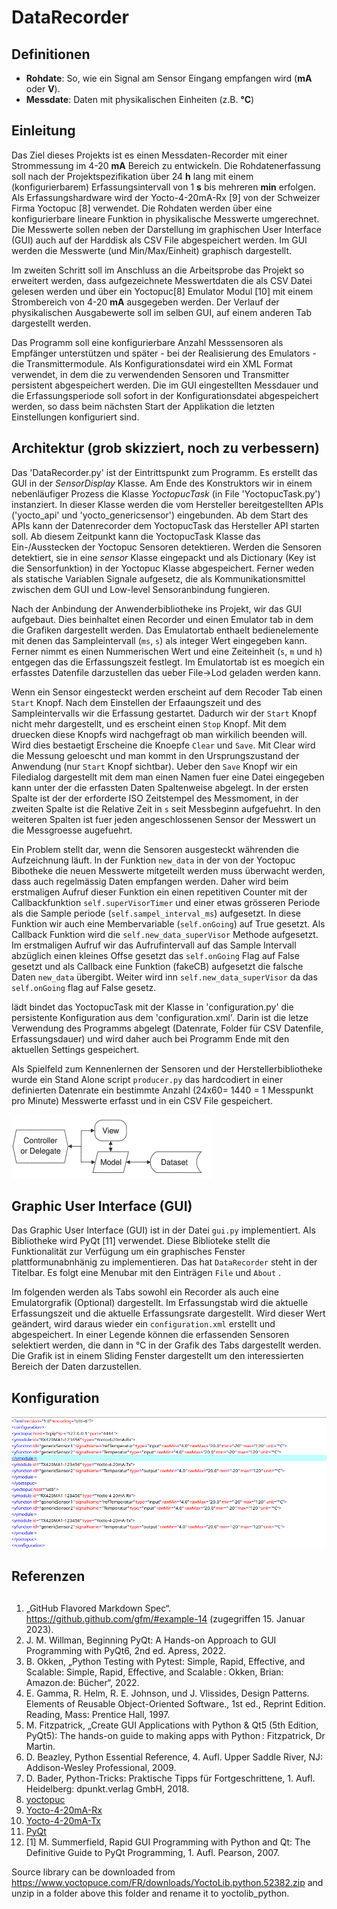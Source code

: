 # DataRecorder

## Definitionen
- **Rohdate**: So, wie ein Signal am Sensor Eingang empfangen wird (**mA** oder **V**).
- **Messdate**: Daten mit physikalischen Einheiten (z.B. **°C**)

## Einleitung
Das Ziel dieses Projekts ist es einen Messdaten-Recorder mit einer Strommessung im 4-20 **mA** Bereich zu entwickeln. Die Rohdatenerfassung  soll nach der Projektspezifikation über 24 **h** lang mit einem (konfigurierbarem) Erfassungsintervall von 1 **s** bis mehreren **min** erfolgen. Als Erfassungshardware wird der Yocto-4-20mA-Rx [9] von der Schweizer Firma Yoctopuc [8] verwendet. Die Rohdaten werden über eine konfigurierbare lineare Funktion in physikalische Messwerte umgerechnet. Die Messwerte sollen neben der Darstellung im graphischen User Interface (GUI) auch auf der Harddisk als CSV File abgespeichert werden. Im GUI werden die Messwerte (und Min/Max/Einheit) graphisch dargestellt.

Im zweiten Schritt soll im Anschluss an die Arbeitsprobe das Projekt so erweitert werden, dass aufgezeichnete Messwertdaten die als CSV Datei gelesen werden und über ein Yoctopuc[8] Emulator Modul [10] mit einem Strombereich von 4-20 **mA** ausgegeben werden. Der Verlauf der physikalischen Ausgabewerte soll im selben GUI, auf einem anderen Tab dargestellt werden.

Das Programm soll eine konfigurierbare Anzahl Messsensoren als Empfänger unterstützen und später - bei der Realisierung des Emulators - die Transmittermodule. Als Konfigurationsdatei wird ein XML Format verwendet, in dem die zu verwendenden Sensoren und Transmitter persistent abgespeichert werden. Die im GUI eingestellten Messdauer und die Erfassungsperiode soll sofort in der Konfigurationsdatei abgespeichert werden, so dass beim nächsten Start der Applikation die letzten Einstellungen konfiguriert sind.

## Architektur (grob skizziert, noch zu verbessern)
Das 'DataRecorder.py' ist der Eintrittspunkt zum Programm. Es erstellt das GUI in der *SensorDisplay* Klasse. Am Ende des Konstruktors wir in einem nebenläufiger Prozess die Klasse *YoctopucTask* (in File 'YoctopucTask.py') instanziert. In dieser Klasse werden die vom Hersteller bereitgestellten APIs ('yocto_api' und 'yocto_genericsensor') eingebunden. Ab dem Start des APIs kann der Datenrecorder dem YoctopucTask das Hersteller API starten soll. Ab diesem Zeitpunkt kann die YoctopucTask Klasse das Ein-/Ausstecken der Yoctopuc Sensoren detektieren. Werden die Sensoren detektiert, sie in eine *sensor* Klasse eingepackt und als Dictionary (Key ist die Sensorfunktion) in der Yoctopuc Klasse abgespeichert. Ferner weden  als statische Variablen Signale aufgesetz, die als Kommunikationsmittel zwischen dem GUI und Low-level Sensoranbindung fungieren.

Nach der Anbindung der Anwenderbibliotheke ins Projekt, wir das GUI aufgebaut. Dies beinhaltet einen Recorder und einen Emulator tab in dem die Grafiken dargestellt werden. Das Emulatortab enthaelt bedienelemente mit denen das Sampleintervall (`ms`, `s`)  als integer Wert eingegeben kann. Ferner nimmt es einen Nummerischen Wert und eine Zeiteinheit (`s`, `m` und `h`) entgegen das die Erfassungszeit festlegt. Im Emulatortab ist es moegich ein erfasstes Datenfile darzustellen das ueber File->Lod geladen werden kann.

Wenn ein Sensor eingesteckt werden erscheint auf dem Recoder Tab einen `Start` Knopf. Nach dem Einstellen der Erfaaungszeit und des Sampleintervalls wir die Erfassung gestartet. Dadurch wir der `Start` Knopf nicht mehr dargestellt, und es erscheint einen `Stop` Knopf. Mit dem druecken diese Knopfs wird nachgefragt ob man wirkilich beenden will. Wird dies bestaetigt Erscheine die Knoepfe `Clear` und `Save`. Mit Clear wird die Messung geloescht und man kommt in den Ursprungszustand der Anwendung (nur `Start` Knopf sichtbar). Ueber den `Save` Knopf wir ein Filedialog dargestellt mit dem man einen Namen fuer eine Datei eingegeben kann unter der die erfassten Daten Spaltenweise abgelegt. In der ersten Spalte ist der der erforderte ISO Zeitstempel des Messmoment, in der zweiten Spalte ist die Relative Zeit in `s` seit Messbeginn aufgefuehrt. In den weiteren Spalten ist fuer jeden angeschlossenen Sensor der Messwert un die Messgroesse augefuehrt.

Ein Problem stellt dar, wenn die Sensoren ausgesteckt währenden die Aufzeichnung läuft. In der Funktion `new_data` in der von der Yoctopuc Bibotheke die neuen Messwerte mitgeteilt werden muss überwacht werden, dass auch regelmässig Daten empfangen werden. Daher wird beim erstmaligen Aufruf dieser Funktion ein einen repetitiven Counter mit der Callbackfunktion  `self.superVisorTimer` und einer etwas grösseren Periode als die Sample periode (`self.sampel_interval_ms`) aufgesetzt. In diese Funktion wir auch eine Membervariable (`self.onGoing`) auf True gesetzt. Als Callback Funktion wird  die `self.new_data_superVisor` Methode aufgesetzt. Im erstmaligen Aufruf wir das Aufrufintervall auf das Sample Intervall abzüglich einen kleines Offse gesetzt das `self.onGoing` Flag auf False gesetzt und als Callback eine Funktion  (fakeCB) aufgesetzt die falsche Daten `new_data` übergibt. Weiter wird inn `self.new_data_superVisor` da das `self.onGoing` flag auf False gesetz. 

lädt bindet das YoctopucTask  mit der Klasse in 'configuration.py' die persistente Konfiguration aus dem 'configuration.xml'. Darin ist die letze Verwendung des Programms abgelegt (Datenrate, Folder für CSV Datenfile, Erfassungsdauer) und wird daher auch bei Programm Ende mit den aktuellen Settings gespeichert.

Als Spielfeld zum Kennenlernen der Sensoren und der Herstellerbibliotheke wurde ein Stand Alone script `producer.py` das hardcodiert in einer definierten Datenrate ein bestimmte Anzahl (24x60= 1440 = 1 Messpunkt pro Minute) Messwerte erfasst und in ein CSV File gespeichert.

![Model View Controller Aufbau](./mvc.png)

## Graphic User Interface (GUI)
Das Graphic User Interface (GUI) ist in der Datei `gui.py` implementiert. Als Bibliotheke wird PyQt [11] verwendet. Diese Biblioteke stellt die Funktionalität zur Verfügung um ein graphisches Fenster plattformunabnhänig zu implementieren. Das hat `DataRecorder` steht in der Titelbar. Es folgt eine Menubar mit den Einträgen `File` und `About` .

Im folgenden werden als Tabs sowohl ein Recorder als auch eine Emulatorgrafik (Optional) dargestellt. Im Erfassungstab wird die aktuelle Erfassungszeit und die aktuelle Erfassungsrate dargestellt. Wird dieser Wert geändert, wird daraus wieder ein `configuration.xml` erstellt und abgespeichert. In einer Legende können die erfassenden Sensoren selektiert werden, die dann in °C in der Grafik des Tabs dargestellt werden.  Die Grafik ist in einem Sliding Fenster dargestellt um den interessierten Bereich der Daten darzustellen.

## Konfiguration
![Xml Konfiguration](./xmlConfig.png)
## Referenzen

##
1. „GitHub Flavored Markdown Spec“. https://github.github.com/gfm/#example-14 (zugegriffen 15. Januar 2023).
2. J. M. Willman, Beginning PyQt: A Hands-on Approach to GUI Programming with PyQt6, 2nd ed. Apress, 2022.
3. B. Okken, „Python Testing with Pytest: Simple, Rapid, Effective, and Scalable: Simple, Rapid, Effective, and Scalable : Okken, Brian: Amazon.de: Bücher“, 2022.
4. E. Gamma, R. Helm, R. E. Johnson, und J. Vlissides, Design Patterns. Elements of Reusable Object-Oriented Software., 1st ed., Reprint Edition. Reading, Mass: Prentice Hall, 1997.
5. M. Fitzpatrick, „Create GUI Applications with Python & Qt5 (5th Edition, PyQt5): The hands-on guide to making apps with Python : Fitzpatrick, Dr Martin.
6. D. Beazley, Python Essential Reference, 4. Aufl. Upper Saddle River, NJ: Addison-Wesley Professional, 2009.
7. D. Bader, Python-Tricks: Praktische Tipps für Fortgeschrittene, 1. Aufl. Heidelberg: dpunkt.verlag GmbH, 2018.
8. [yoctopuc](https://www.yoctopuce.com/)
9. [Yocto-4-20mA-Rx](https://www.yoctopuce.com/EN/products/usb-electrical-interfaces/yocto-4-20ma-rx)
10. [Yocto-4-20mA-Tx](https://www.yoctopuce.com/EN/products/usb-electrical-interfaces/yocto-4-20ma-tx)
11. [PyQt](https://www.qt.io/)
12. [1] M. Summerfield, Rapid GUI Programming with Python and Qt: The Definitive Guide to PyQt Programming, 1. Aufl. Pearson, 2007.

Source library can be downloaded  from <https://www.yoctopuce.com/FR/downloads/YoctoLib.python.52382.zip> and unzip in a folder above this folder and rename it to yoctolib_python.
